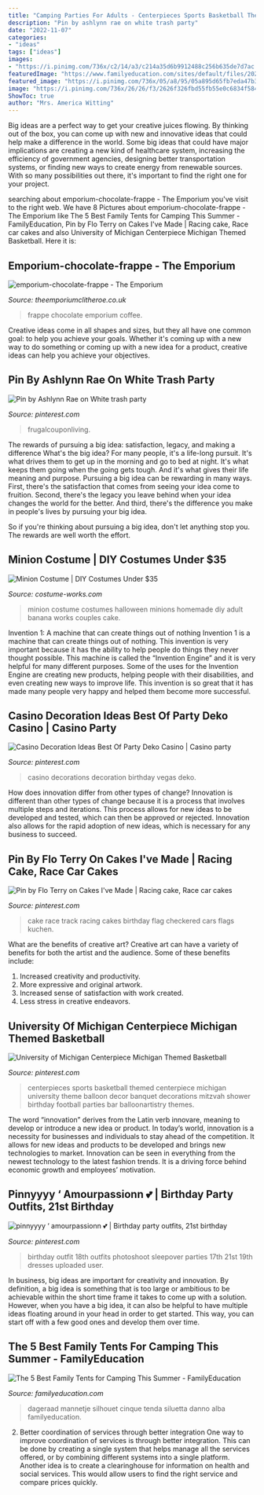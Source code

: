```yaml
---
title: "Camping Parties For Adults - Centerpieces Sports Basketball Themed Centerpiece Michigan University Theme Balloon Decor Banquet Decorations Mitzvah Shower Birthday Football Parties Bar Balloonartistry Themes"
description: "Pin by ashlynn rae on white trash party"
date: "2022-11-07"
categories:
- "ideas"
tags: ["ideas"]
images:
- "https://i.pinimg.com/736x/c2/14/a3/c214a35d6b9912488c256b635de7d7ac.jpg"
featuredImage: "https://www.familyeducation.com/sites/default/files/2020-06/5-best-tents-family-camping.jpg"
featured_image: "https://i.pinimg.com/736x/05/a8/95/05a895d65fb7eda47b3e823d010a074a--race-track-cake-race-car-cake.jpg"
image: "https://i.pinimg.com/736x/26/26/f3/2626f326fbd55fb55e0c6834f584423c--basketball-centerpieces-sports-themed-centerpieces.jpg"
ShowToc: true
author: "Mrs. America Witting"
---
```



Big ideas are a perfect way to get your creative juices flowing. By thinking out of the box, you can come up with new and innovative ideas that could help make a difference in the world. Some big ideas that could have major implications are creating a new kind of healthcare system, increasing the efficiency of government agencies, designing better transportation systems, or finding new ways to create energy from renewable sources. With so many possibilities out there, it's important to find the right one for your project.

	

		
searching about emporium-chocolate-frappe - The Emporium you've visit to the right web. We have 8 Pictures about emporium-chocolate-frappe - The Emporium like The 5 Best Family Tents for Camping This Summer - FamilyEducation, Pin by Flo Terry on Cakes I&#039;ve Made | Racing cake, Race car cakes and also University of Michigan Centerpiece Michigan Themed Basketball. Here it is:
		
    
## Emporium-chocolate-frappe - The Emporium

<img loading=lazy src="https://www.theemporiumclitheroe.co.uk/wp-content/uploads/sites/11/2019/07/emporium-chocolate-frappe.jpg" onerror="this.onerror=null;this.src='https://tse1.mm.bing.net/th?id=OIP.Dx2XyZGg05TJSdjtOUTv4gHaLH&amp;pid=15.1';" alt="emporium-chocolate-frappe - The Emporium">

_Source: theemporiumclitheroe.co.uk_

>frappe chocolate emporium coffee. 

	

Creative ideas come in all shapes and sizes, but they all have one common goal: to help you achieve your goals. Whether it's coming up with a new way to do something or coming up with a new idea for a product, creative ideas can help you achieve your objectives.

    
## Pin By Ashlynn Rae On White Trash Party

<img loading=lazy src="https://i.pinimg.com/736x/16/7f/48/167f485b7d84e4336770c491e6bcc8e7.jpg" onerror="this.onerror=null;this.src='https://tse4.mm.bing.net/th?id=OIP.lfkTNRebVAg1DMF4Voyi2gHaLH&amp;pid=15.1';" alt="Pin by Ashlynn Rae on White trash party">

_Source: pinterest.com_

>frugalcouponliving. 

	

The rewards of pursuing a big idea: satisfaction, legacy, and making a difference
What's the big idea? For many people, it's a life-long pursuit. It's what drives them to get up in the morning and go to bed at night. It's what keeps them going when the going gets tough. And it's what gives their life meaning and purpose.
 Pursuing a big idea can be rewarding in many ways. First, there's the satisfaction that comes from seeing your idea come to fruition. Second, there's the legacy you leave behind when your idea changes the world for the better. And third, there's the difference you make in people's lives by pursuing your big idea.

So if you're thinking about pursuing a big idea, don't let anything stop you. The rewards are well worth the effort.

    
## Minion Costume | DIY Costumes Under $35

<img loading=lazy src="https://photos.costume-works.com/full/minion1.jpg" onerror="this.onerror=null;this.src='https://tse3.mm.bing.net/th?id=OIP.rJjyspJf_13T-RFhRjv_uQHaJ3&amp;pid=15.1';" alt="Minion Costume | DIY Costumes Under $35">

_Source: costume-works.com_

>minion costume costumes halloween minions homemade diy adult banana works couples cake. 

	

Invention 1: A machine that can create things out of nothing
Invention 1 is a machine that can create things out of nothing. This invention is very important because it has the ability to help people do things they never thought possible. This machine is called the “Invention Engine” and it is very helpful for many different purposes. Some of the uses for the Invention Engine are creating new products, helping people with their disabilities, and even creating new ways to improve life. This invention is so great that it has made many people very happy and helped them become more successful.

    
## Casino Decoration Ideas Best Of Party Deko Casino | Casino Party

<img loading=lazy src="https://i.pinimg.com/736x/46/1d/36/461d36c22a46fb6a74ccd7c24c09ae5c.jpg" onerror="this.onerror=null;this.src='https://tse3.mm.bing.net/th?id=OIP.DIveB8kSE5sLjOZoBPFDIwHaL5&amp;pid=15.1';" alt="Casino Decoration Ideas Best Of Party Deko Casino | Casino party">

_Source: pinterest.com_

>casino decorations decoration birthday vegas deko. 

	

How does innovation differ from other types of change?
Innovation is different than other types of change because it is a process that involves multiple steps and iterations. This process allows for new ideas to be developed and tested, which can then be approved or rejected. Innovation also allows for the rapid adoption of new ideas, which is necessary for any business to succeed.

    
## Pin By Flo Terry On Cakes I&#039;ve Made | Racing Cake, Race Car Cakes

<img loading=lazy src="https://i.pinimg.com/736x/05/a8/95/05a895d65fb7eda47b3e823d010a074a--race-track-cake-race-car-cake.jpg" onerror="this.onerror=null;this.src='https://tse3.mm.bing.net/th?id=OIP.rK6wKl8HAK57g_W1RbAltgHaJ4&amp;pid=15.1';" alt="Pin by Flo Terry on Cakes I&#039;ve Made | Racing cake, Race car cakes">

_Source: pinterest.com_

>cake race track racing cakes birthday flag checkered cars flags kuchen. 

	

What are the benefits of creative art?
Creative art can have a variety of benefits for both the artist and the audience. Some of these benefits include: 
1. Increased creativity and productivity.
2. More expressive and original artwork.
3. Increased sense of satisfaction with work created. 
4. Less stress in creative endeavors.

    
## University Of Michigan Centerpiece Michigan Themed Basketball

<img loading=lazy src="https://i.pinimg.com/736x/26/26/f3/2626f326fbd55fb55e0c6834f584423c--basketball-centerpieces-sports-themed-centerpieces.jpg" onerror="this.onerror=null;this.src='https://tse3.mm.bing.net/th?id=OIP.CiGt745GQOL02BJcMqw_4gHaLG&amp;pid=15.1';" alt="University of Michigan Centerpiece Michigan Themed Basketball">

_Source: pinterest.com_

>centerpieces sports basketball themed centerpiece michigan university theme balloon decor banquet decorations mitzvah shower birthday football parties bar balloonartistry themes. 

	

The word “innovation” derives from the Latin verb innovare, meaning to develop or introduce a new idea or product. In today’s world, innovation is a necessity for businesses and individuals to stay ahead of the competition. It allows for new ideas and products to be developed and brings new technologies to market. Innovation can be seen in everything from the newest technology to the latest fashion trends. It is a driving force behind economic growth and employees’ motivation.

    
## Pinnyyyy ‘ Amourpassionn 💕 | Birthday Party Outfits, 21st Birthday

<img loading=lazy src="https://i.pinimg.com/736x/c2/14/a3/c214a35d6b9912488c256b635de7d7ac.jpg" onerror="this.onerror=null;this.src='https://tse4.mm.bing.net/th?id=OIP.wb0u5Ld_iC6MUfPrNy9SWAHaJ3&amp;pid=15.1';" alt="pinnyyyy ‘ amourpassionn 💕 | Birthday party outfits, 21st birthday">

_Source: pinterest.com_

>birthday outfit 18th outfits photoshoot sleepover parties 17th 21st 19th dresses uploaded user. 

	

In business, big ideas are important for creativity and innovation. By definition, a big idea is something that is too large or ambitious to be achievable within the short time frame it takes to come up with a solution. However, when you have a big idea, it can also be helpful to have multiple ideas floating around in your head in order to get started. This way, you can start off with a few good ones and develop them over time.

    
## The 5 Best Family Tents For Camping This Summer - FamilyEducation

<img loading=lazy src="https://www.familyeducation.com/sites/default/files/2020-06/5-best-tents-family-camping.jpg" onerror="this.onerror=null;this.src='https://tse1.mm.bing.net/th?id=OIP.suYuWSg7CLTIceiIkZeVIAHaE8&amp;pid=15.1';" alt="The 5 Best Family Tents for Camping This Summer - FamilyEducation">

_Source: familyeducation.com_

>dageraad mannetje silhouet cinque tenda siluetta danno alba familyeducation. 

	

2) Better coordination of services through better integration
One way to improve coordination of services is through better integration. This can be done by creating a single system that helps manage all the services offered, or by combining different systems into a single platform. Another idea is to create a clearinghouse for information on health and social services. This would allow users to find the right service and compare prices quickly.

